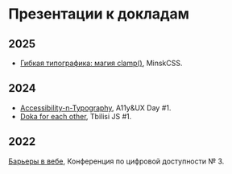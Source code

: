 # Презентации к докладам

## 2025

- [Гибкая типографика: магия clamp()](css-clamp/), MinskCSS.

## 2024

- [Accessibility-n-Typography](a11y-and-typography/), A11y&UX Day #1.
- [Doka for each other](doka-for-each-other/), Tbilisi JS #1.

## 2022

[Барьеры в вебе](web-barriers/), Конференция по цифровой доступности № 3.
